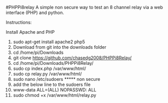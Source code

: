 #PHPPi8relay 
A simple non secure way to test an 8 channel relay via a web interface (PHP) and python. 

Instructions:

Install Apache and PHP

1. sudo apt-get install apache2 php5
2. Download from git into the downloads folder
3. cd /home/pi/Downloads
2. git clone https://github.com/chasedg2008/PHPPi8Relay/ 
3. cd /home/pi/Downloads/PHPPi8Relay/ 
4. sudo cp index.php /var/www/html/
5. sudo cp relay.py /var/www/html/
6. sudo nano /etc/sudoers  ***** non secure
7. add the below line to the sudoers file
8. www-data ALL=(ALL) NOPASSWD: ALL
9. sudo chmod +x /var/www/html/relay.py


